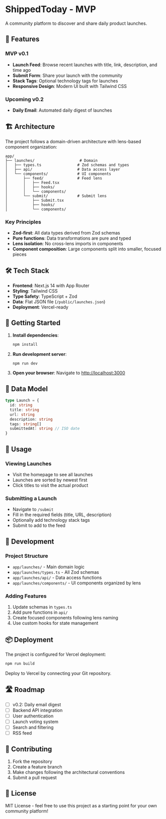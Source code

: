 # ShippedToday - MVP

A community platform to discover and share daily product launches.

## 🚀 Features

### MVP v0.1
- **Launch Feed**: Browse recent launches with title, link, description, and time ago
- **Submit Form**: Share your launch with the community
- **Stack Tags**: Optional technology tags for launches
- **Responsive Design**: Modern UI built with Tailwind CSS

### Upcoming v0.2
- **Daily Email**: Automated daily digest of launches

## 🏗️ Architecture

The project follows a domain-driven architecture with lens-based component organization:

```
app/
├── launches/                    # Domain
│   ├── types.ts                # Zod schemas and types
│   ├── api/                    # Data access layer
│   └── components/             # UI components
│       ├── feed/               # Feed lens
│       │   ├── Feed.tsx
│       │   ├── hooks/
│       │   └── components/
│       └── submit/             # Submit lens
│           ├── Submit.tsx
│           ├── hooks/
│           └── components/
```

### Key Principles
- **Zod-first**: All data types derived from Zod schemas
- **Pure functions**: Data transformations are pure and typed
- **Lens isolation**: No cross-lens imports in components
- **Component composition**: Large components split into smaller, focused pieces

## 🛠️ Tech Stack

- **Frontend**: Next.js 14 with App Router
- **Styling**: Tailwind CSS
- **Type Safety**: TypeScript + Zod
- **Data**: Flat JSON file (`/public/launches.json`)
- **Deployment**: Vercel-ready

## 🚦 Getting Started

1. **Install dependencies**:
   ```bash
   npm install
   ```

2. **Run development server**:
   ```bash
   npm run dev
   ```

3. **Open your browser**:
   Navigate to [http://localhost:3000](http://localhost:3000)

## 📝 Data Model

```typescript
type Launch = {
  id: string
  title: string
  url: string
  description: string
  tags: string[]
  submittedAt: string // ISO date
}
```

## 🎯 Usage

### Viewing Launches
- Visit the homepage to see all launches
- Launches are sorted by newest first
- Click titles to visit the actual product

### Submitting a Launch
- Navigate to `/submit`
- Fill in the required fields (title, URL, description)
- Optionally add technology stack tags
- Submit to add to the feed

## 🔧 Development

### Project Structure
- `app/launches/` - Main domain logic
- `app/launches/types.ts` - All Zod schemas
- `app/launches/api/` - Data access functions
- `app/launches/components/` - UI components organized by lens

### Adding Features
1. Update schemas in `types.ts`
2. Add pure functions in `api/`
3. Create focused components following lens naming
4. Use custom hooks for state management

## 📦 Deployment

The project is configured for Vercel deployment:

```bash
npm run build
```

Deploy to Vercel by connecting your Git repository.

## 🛣️ Roadmap

- [ ] v0.2: Daily email digest
- [ ] Backend API integration
- [ ] User authentication
- [ ] Launch voting system
- [ ] Search and filtering
- [ ] RSS feed

## 🤝 Contributing

1. Fork the repository
2. Create a feature branch
3. Make changes following the architectural conventions
4. Submit a pull request

## 📄 License

MIT License - feel free to use this project as a starting point for your own community platform! 